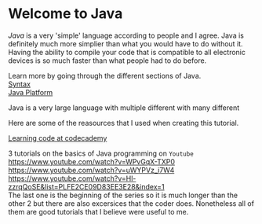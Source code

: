 # Welcome to Java

_Java_ is a very 'simple' language according to people and I agree. Java is definitely much more simplier than what you would have to do without it. Having the ability to compile your code that is compatible to all electronic devices is so much faster than what people had to do before. 

Learn more by going through the different sections of Java.  
[Syntax](syntax.md)  
[Java Platform](java-platform.md)

Java is a very large language with multiple different with many different 

Here are some of the reasources that I used when creating this tutorial.

[Learning code at codecademy](codecademy.com)

3 tutorials on the basics of Java programming on `Youtube`
https://www.youtube.com/watch?v=WPvGqX-TXP0
https://www.youtube.com/watch?v=uWYPVz_i7W4
https://www.youtube.com/watch?v=Hl-zzrqQoSE&list=PLFE2CE09D83EE3E28&index=1  
The last one is the beginning of the series so it is much longer than the other 2 but there are also excersices that the coder does. Nonetheless all of them are good tutorials that I believe were useful to me.